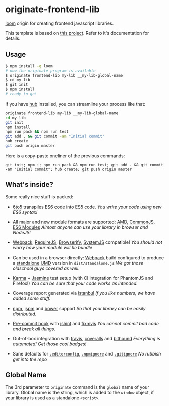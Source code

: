 originate-frontend-lib
======================

[loom][1] origin for creating frontend javascript libraries.

This template is based on [this project][23]. Refer to it's documentation for details.

Usage
-----

```sh
$ npm install -g loom
# now the originate program is available
$ originate frontend-lib my-lib __my-lib-global-name
$ cd my-lib
$ git init
$ npm install
# ready to go!
```

If you have [hub][10] installed, you can streamline your process like that:

```sh
originate frontend-lib my-lib __my-lib-global-name
cd my-lib
git init
npm install
npm run pack && npm run test
git add . && git commit -am "Initial commit"
hub create
git push origin master
```

Here is a copy-paste oneliner of the previous commands:
```
git init; npm i; npm run pack && npm run test; git add . && git commit -am "Initial commit"; hub create; git push origin master
```

What's inside?
--------------

Some really nice stuff is packed:

* [6to5][13] transpiles ES6 code into ES5 code.
    *You write your code using new ES6 syntax!*

* All major and new module formats are supported: [AMD][14], [CommonJS][15], [ES6 Modules](http://wiki.ecmascript.org/doku.php?id=harmony:specification_drafts#august_24_2014_draft_rev_27)
    *Almost anyone can use your library in browser and NodeJS!*

* [Webpack][1], [RequireJS][20], [Browserify][21], [SystemJS][22] compatible!
    *You should not worry how your module will be bundle*

* Can be used in a browser directly: [Webpack][1] build configured to produce a [standalone][2] [UMD][3] version in `dist/standalone.js`
    *We got those oldschool guys covered as well.*

* [Karma][4] + [Jasmine][5] test setup (with CI integration for PhantomJS and Firefox!)
    *You can be sure that your code works as intended.*

* Coverage report generated via [istanbul][6]
    *If you like numbers, we have added some stuff.*

* [npm](https://www.npmjs.com/), [jspm][17] and [bower][18] support
    *So that your library can be easily distributed.*

* [Pre-commit hook][9] with [jshint][7] and [fixmyjs][8]
    *You cannot commit bad code and break all things.*

* Out-of-box integration with [travis][11], [coveralls][12] and [bithound][19]
    *Everything is automated! Get those cool badges!*

* Sane defaults for [`.editorconfig`][23], [`.npmignore`][24] and [`.gitignore`][25]
    *No rubbish get into the repo*


Global Name
-----------

The 3rd parameter to `originate` command is the `global` name of your library.
Global name is the string, which is added to the `window` object, if your library is used as a standalone `<script>`.


  [1]:http://webpack.github.io/
  [2]:http://webpack.github.io/docs/configuration.html#output-librarytarget
  [3]:https://github.com/umdjs/umd
  [4]:http://karma-runner.github.io/0.12/index.html
  [5]:http://jasmine.github.io/2.1/introduction.html
  [6]:http://gotwarlost.github.io/istanbul/
  [7]:http://jshint.com/about/
  [8]:https://github.com/jshint/fixmyjs
  [9]:https://github.com/typicode/husky
  [10]:https://hub.github.com
  [11]:https://travis-ci.org
  [12]:https://coveralls.io
  [13]:https://6to5.org/
  [14]:https://github.com/amdjs/amdjs-api/wiki/AMD
  [15]:http://wiki.commonjs.org/wiki/Modules/1.1
  [16]:https://www.npmjs.com/
  [17]:http://jspm.io/
  [18]:http://bower.io/
  [19]:https://www.bithound.io/
  [20]:http://requirejs.org/
  [21]:http://browserify.org/
  [22]:https://github.com/systemjs/systemjs
  [23]:https://github.com/yetu/frontend-library-starter
  [23]:http://editorconfig.org/
  [24]:https://docs.npmjs.com/misc/developers#keeping-files-out-of-your-package
  [25]:https://github.com/github/gitignore